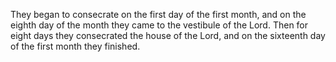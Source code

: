 They began to consecrate on the first day of the first month, and on the eighth day of the month they came to the vestibule of the Lord. Then for eight days they consecrated the house of the Lord, and on the sixteenth day of the first month they finished.
